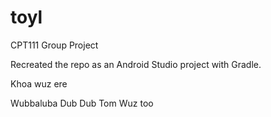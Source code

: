 # toyl
CPT111 Group Project

Recreated the repo as an Android Studio project with Gradle.

Khoa wuz ere

Wubbaluba Dub Dub Tom Wuz too